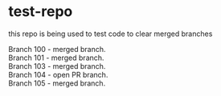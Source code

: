 # test-repo
this repo is being used to test code to clear merged branches

Branch 100 - merged branch.  
Branch 101 - merged branch.  
Branch 103 - merged branch.  
Branch 104 - open PR branch.  
Branch 105 - merged branch.  

